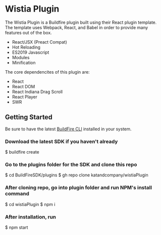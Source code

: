 #  Wistia Plugin
The Wistia Plugin is a Buildfire plugin built using their React plugin template. The template uses Webpack, React, and Babel in order to provide many features out of the box.

- React/JSX (Preact Compat)
- Hot Reloading
- ES2019 Javascript
- Modules
- Minification

The core dependencites of this plugin are:
- React
- React DOM
- React Indiana Drag Scroll
- React Player
- SWR
## Getting Started
Be sure to have the latest [BuildFire CLI](https://github.com/BuildFire/sdk-cli) installed in your system.

### Download the latest SDK if you haven't already
$ buildfire create

### Go to the plugins folder for the SDK and clone this repo
$ cd BuildFireSDK/plugins
$ gh repo clone katandcompany/wistiaPlugin
### After cloning repo, go into plugin folder and run NPM's install command
$ cd wistiaPlugin
$ npm i
### After installation, run
$ npm start

